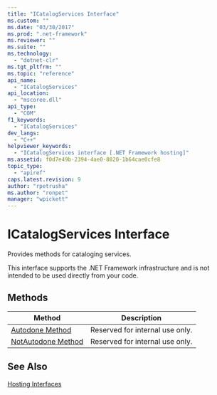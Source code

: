 ```yaml
---
title: "ICatalogServices Interface"
ms.custom: ""
ms.date: "03/30/2017"
ms.prod: ".net-framework"
ms.reviewer: ""
ms.suite: ""
ms.technology: 
  - "dotnet-clr"
ms.tgt_pltfrm: ""
ms.topic: "reference"
api_name: 
  - "ICatalogServices"
api_location: 
  - "mscoree.dll"
api_type: 
  - "COM"
f1_keywords: 
  - "ICatalogServices"
dev_langs: 
  - "C++"
helpviewer_keywords: 
  - "ICatalogServices interface [.NET Framework hosting]"
ms.assetid: f0d7e49b-2394-4ae0-8820-1b64cae0cfe8
topic_type: 
  - "apiref"
caps.latest.revision: 9
author: "rpetrusha"
ms.author: "ronpet"
manager: "wpickett"
---
```

# ICatalogServices Interface
Provides methods for cataloging services.  
  
 This interface supports the .NET Framework infrastructure and is not intended to be used directly from your code.  
  
## Methods  
  
|Method|Description|  
|------------|-----------------|  
|[Autodone Method](../../../../docs/framework/unmanaged-api/hosting/icatalogservices-autodone-method.md)|Reserved for internal use only.|  
|[NotAutodone Method](../../../../docs/framework/unmanaged-api/hosting/icatalogservices-notautodone-method.md)|Reserved for internal use only.|  
  
## See Also  
 [Hosting Interfaces](../../../../docs/framework/unmanaged-api/hosting/hosting-interfaces.md)

